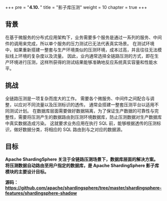 +++
pre = "<b>4.10. </b>"
title = "影子库压测"
weight = 10
chapter = true
+++

## 背景

在基于微服务的分布式应用架构下，业务需要多个服务是通过一系列的服务、中间件的调用来完成，所以单个服务的压力测试已无法代表真实场景。
在测试环境中，如果重新搭建一整套与生产环境类似的压测环境，成本过高，并且往往无法模拟线上环境的复杂度以及流量。
因此，业内通常选择全链路压测的方式，即在生产环境进行压测，这样所获得的测试结果能够准确地反应系统真实容量和性能水平。

## 挑战

全链路压测是一项复杂而庞大的工作。
需要各个微服务、中间件之间配合与调整，以应对不同流量以及压测标识的透传。
通常会搭建一整套压测平台以适用不同测试计划。
在数据库层面需要做好数据隔离，为了保证生产数据的可靠性与完整性，需要将压测产生的数据路由到压测环境数据库，防止压测数据对生产数据库中真实数据造成污染。
这就要求业务应用在执行 SQL 前，能够根据透传的压测标识，做好数据分类，将相应的 SQL 路由到与之对应的数据源。

## 目标

**Apache ShardingSphere 关注于全链路压测场景下，数据库层面的解决方案。
将压测数据自动路由至用户指定的数据库，是 Apache ShardingSphere 影子库模块的主要设计目标。**

**源码：https://github.com/apache/shardingsphere/tree/master/shardingsphere-features/shardingsphere-shadow**

